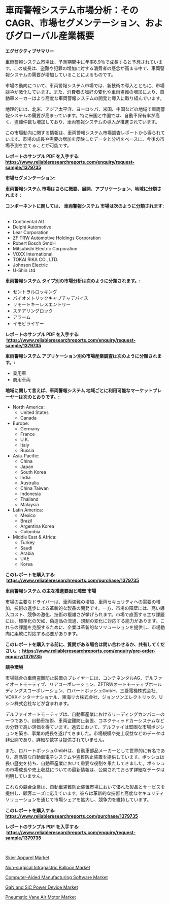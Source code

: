 <p><h1>車両警報システム市場分析：そのCAGR、市場セグメンテーション、およびグローバル産業概要</h1></p><p><strong>エグゼクティブサマリー</strong></p>
<p><p>車両警報システム市場は、予測期間中に年率8.9％で成長すると予想されています。この成長は、盗難や犯罪の増加に対する消費者の懸念が高まる中で、車両警報システムの需要が増加していることによるものです。</p><p>市場の動向について、車両警報システム市場では、新技術の導入とともに、市場競争が激化しています。また、消費者の嗜好の変化や車両盗難の増加により、自動車メーカーはより高度な車両警報システムの開発と導入に取り組んでいます。</p><p>地理的には、北米、アジア太平洋、ヨーロッパ、米国、中国などの地域で車両警報システムの需要が高まっています。特に米国と中国では、自動車保有率が高く、盗難件数も増加しており、車両警報システムの導入が推進されています。</p><p>この市場動向に関する情報は、車両警報システム市場調査レポートから得られています。市場の成長や需要の増加を反映したデータと分析をベースに、今後の市場予測を立てることが可能です。</p></p>
<p><strong>レポートのサンプル PDF を入手する: <a href="https://www.reliableresearchreports.com/enquiry/request-sample/1379735">https://www.reliableresearchreports.com/enquiry/request-sample/1379735</a></strong></p>
<p><strong>市場セグメンテーション:</strong></p>
<p><strong> 車両警報システム 市場はさらに概要、展開、アプリケーション、地域に分類されます :</strong></p>
<p><strong>コンポーネントに関しては、 車両警報システム 市場は次のように分類されます: &nbsp;</strong></p>
<p><ul><li>Continental AG</li><li>Delphi Automotive</li><li>Lear Corporation</li><li>ZF TRW Automotive Holdings Corporation</li><li>Robert Bosch GmbH</li><li>Mitsubishi Electric Corporation</li><li>VOXX International</li><li>TOKAI RIKA CO., LTD.</li><li>Johnson Electric</li><li>U-Shin Ltd</li></ul></p>
<p><strong> 車両警報システム タイプ別の市場分析は次のように分類されます。:</strong></p>
<p><ul><li>セントラルロッキング</li><li>バイオメトリックキャプチャデバイス</li><li>リモートキーレスエントリー</li><li>ステアリングロック</li><li>アラーム</li><li>イモビライザー</li></ul></p>
<p><strong>レポートのサンプル PDF を入手する: &nbsp;<a href="https://www.reliableresearchreports.com/enquiry/request-sample/1379735">https://www.reliableresearchreports.com/enquiry/request-sample/1379735</a></strong></p>
<p><strong> 車両警報システム アプリケーション別の市場産業調査は次のように分類されます。:</strong></p>
<p><ul><li>乗用車</li><li>商用車両</li></ul></p>
<p><strong>地域に関して言えば、車両警報システム 地域ごとに利用可能なマーケットプレーヤーは次のとおりです。:</strong></p>
<p><ul>
    <li>
        North America:
        <ul>
            <li>United States</li>
            <li>Canada</li>
        </ul>
    </li>
    <li>
        Europe:
        <ul>
            <li>Germany</li>
            <li>France</li>
            <li>U.K.</li>
            <li>Italy</li>
            <li>Russia</li>
        </ul>
    </li>
    <li>
        Asia-Pacific:
        <ul>
            <li>China</li>
            <li>Japan</li>
            <li>South Korea</li>
            <li>India</li>
            <li>Australia</li>
            <li>China Taiwan</li>
            <li>Indonesia</li>
            <li>Thailand</li>
            <li>Malaysia</li>
        </ul>
    </li>
    <li>
        Latin America:
        <ul>
            <li>Mexico</li>
            <li>Brazil</li>
            <li>Argentina Korea</li>
            <li>Colombia</li>
        </ul>
    </li>
    <li>
        Middle East & Africa:
        <ul>
            <li>Turkey</li>
            <li>Saudi</li>
            <li>Arabia</li>
            <li>UAE</li>
            <li>Korea</li>
        </ul>
    </li>
    </ul></p>
<p><strong>このレポートを購入する: &nbsp;<a href="https://www.reliableresearchreports.com/purchase/1379735">https://www.reliableresearchreports.com/purchase/1379735</a></strong></p>
<p><strong>車両警報システム の主な推進要因と障壁 市場</strong></p>
<p><p>市場の主要なドライバーは、車両盗難の増加、車両セキュリティへの需要の増加、技術の進歩による革新的な製品の開発です。一方、市場の障壁には、高い導入コスト、競争の激化、技術の複雑さが挙げられます。市場で直面する主な課題には、標準化の欠如、偽造品の流通、規制の変化に対応する能力があります。これらの課題を克服するために、企業は革新的なソリューションを提供し、市場動向に柔軟に対応する必要があります。</p></p>
<p><strong>このレポートを購入する前に、質問がある場合は問い合わせるか、共有してください。:&nbsp; <a href="https://www.reliableresearchreports.com/enquiry/pre-order-enquiry/1379735">https://www.reliableresearchreports.com/enquiry/pre-order-enquiry/1379735</a></strong></p>
<p><strong>競争環境</strong></p>
<p><p>市場競合の車両盗難防止装置のプレイヤーには、コンチネンタルAG、デルファイオートモーティブ、リアコーポレーション、ZFTRWオートモーティブホールディングスコーポレーション、ロバートボッシュGmbH、三菱電機株式会社、VOXXインターナショナル、東海リカ株式会社、ジョンソンエレクトリック、Uシン株式会社などが含まれます。</p><p>デルファイオートモーティブは、自動車産業におけるリーディングカンパニーの一つであり、自動車技術、車両盗難防止装置、コネクティッドカーシステムなどの分野で高い評価を得ています。過去において、デルファイは堅固な市場ポジションを築き、事業の成長を遂げてきました。市場規模や売上収益などのデータは非公開であり、詳細な数字は提供されていません。</p><p>また、ロバートボッシュGmbHは、自動車部品メーカーとして世界的に有名であり、高品質な自動車電子システムや盗難防止装置を提供しています。ボッシュは長い歴史を持ち、自動車産業において重要な役割を果たしてきました。ボッシュの市場成長や売上収益についての最新情報は、公開されておらず詳細なデータは判明していません。</p><p>これらの競合企業は、自動車盗難防止装置市場において優れた製品とサービスを提供し、顧客ニーズに応えています。彼らは革新的な技術と高度なセキュリティソリューションを通じて市場シェアを拡大し、競争力を維持しています。</p></p>
<p><strong>このレポートを購入する: &nbsp; <a href="https://www.reliableresearchreports.com/purchase/1379735">https://www.reliableresearchreports.com/purchase/1379735</a></strong></p>
<p><strong>レポートのサンプル PDF を入手する: &nbsp;<a href="https://www.reliableresearchreports.com/enquiry/request-sample/1379735">https://www.reliableresearchreports.com/enquiry/request-sample/1379735</a></strong><strong></strong></p>
<p>&nbsp;</p>
<p><p><a href="https://view.publitas.com/reportprime-1/skier-apparel-market-research-report-provides-critical-insights-that-can-help-shape-business-development-and-investment-strategies/">Skier Apparel Market</a></p><p><a href="https://github.com/Sarissaschmalingtr6fz2739/Market-Research-Report-List-1/blob/main/non-surgical-intragastric-balloon-market.md">Non-surgical Intragastric Balloon Market</a></p><p><a href="https://zircon-bluebell-299.notion.site/Computer-Aided-Manufacturing-Software-Market-Size-Market-Share-and-Global-Market-Analysis-Report-2-4fa56e157e6946a68bdc59f7a0061194">Computer-Aided Manufacturing Software Market</a></p><p><a href="https://view.publitas.com/reportprime-1/gan-and-sic-power-device-market-offers-provide-insightful-data-for-the-time-period-from-2024-to-2031-and-also-provide-analysis-based-on-application-type-and-region/">GaN and SiC Power Device Market</a></p><p><a href="https://scarlet-rocket-c63.notion.site/Pneumatic-Vane-Air-Motor-Market-Size-Growth-Outlook-from-2024-to-2031-projecting-at-Market-s-Trend-043ced08bbf84897b84702b59ec1cd8f">Pneumatic Vane Air Motor Market</a></p></p>